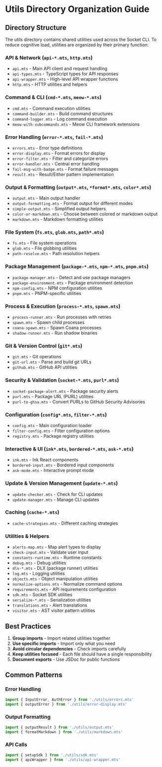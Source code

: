 # Utils Directory Organization Guide

## Directory Structure

The utils directory contains shared utilities used across the Socket CLI. To reduce cognitive load, utilities are organized by their primary function:

### API & Network (`api-*.mts`, `http.mts`)
- `api.mts` - Main API client and request handling
- `api-types.mts` - TypeScript types for API responses
- `api-wrapper.mts` - High-level API wrapper functions
- `http.mts` - HTTP utilities and helpers

### Command & CLI (`cmd-*.mts`, `meow-*.mts`)
- `cmd.mts` - Command execution utilities
- `command-builder.mts` - Build command structures
- `command-logger.mts` - Log command execution
- `meow-with-subcommands.mts` - Meow CLI framework extensions

### Error Handling (`error-*.mts`, `fail-*.mts`)
- `errors.mts` - Error type definitions
- `error-display.mts` - Format errors for display
- `error-filter.mts` - Filter and categorize errors
- `error-handler.mts` - Central error handling
- `fail-msg-with-badge.mts` - Format failure messages
- `result.mts` - Result/Either pattern implementation

### Output & Formatting (`output*.mts`, `*format*.mts`, `color*.mts`)
- `output.mts` - Main output handler
- `output-formatting.mts` - Format output for different modes
- `simple-output.mts` - Simplified output helpers
- `color-or-markdown.mts` - Choose between colored or markdown output
- `markdown.mts` - Markdown formatting utilities

### File System (`fs.mts`, `glob.mts`, `path*.mts`)
- `fs.mts` - File system operations
- `glob.mts` - File globbing utilities
- `path-resolve.mts` - Path resolution helpers

### Package Management (`package-*.mts`, `npm-*.mts`, `pnpm.mts`)
- `package-manager.mts` - Detect and use package managers
- `package-environment.mts` - Package environment detection
- `npm-config.mts` - NPM configuration utilities
- `pnpm.mts` - PNPM-specific utilities

### Process & Execution (`process-*.mts`, `spawn.mts`)
- `process-runner.mts` - Run processes with retries
- `spawn.mts` - Spawn child processes
- `coana-spawn.mts` - Spawn Coana processes
- `shadow-runner.mts` - Run shadow binaries

### Git & Version Control (`git*.mts`)
- `git.mts` - Git operations
- `git-url.mts` - Parse and build git URLs
- `github.mts` - GitHub API utilities

### Security & Validation (`socket-*.mts`, `purl*.mts`)
- `socket-package-alert.mts` - Package security alerts
- `purl.mts` - Package URL (PURL) utilities
- `purl-to-ghsa.mts` - Convert PURLs to GitHub Security Advisories

### Configuration (`config*.mts`, `filter-*.mts`)
- `config.mts` - Main configuration loader
- `filter-config.mts` - Filter configuration options
- `registry.mts` - Package registry utilities

### Interactive & UI (`ink*.mts`, `bordered-*.mts`, `ask-*.mts`)
- `ink.mts` - Ink React components
- `bordered-input.mts` - Bordered input components
- `ask-mode.mts` - Interactive prompt mode

### Update & Version Management (`update-*.mts`)
- `update-checker.mts` - Check for CLI updates
- `update-manager.mts` - Manage CLI updates

### Caching (`cache-*.mts`)
- `cache-strategies.mts` - Different caching strategies

### Utilities & Helpers
- `alerts-map.mts` - Map alert types to display
- `check-input.mts` - Validate user input
- `constants-runtime.mts` - Runtime constants
- `debug.mts` - Debug utilities
- `dlx-*.mts` - DLX (package runner) utilities
- `log.mts` - Logging utilities
- `objects.mts` - Object manipulation utilities
- `normalize-options.mts` - Normalize command options
- `requirements.mts` - API requirements configuration
- `sdk.mts` - Socket SDK utilities
- `serialize-*.mts` - Serialization utilities
- `translations.mts` - Alert translations
- `visitor.mts` - AST visitor pattern utilities

## Best Practices

1. **Group imports** - Import related utilities together
2. **Use specific imports** - Import only what you need
3. **Avoid circular dependencies** - Check imports carefully
4. **Keep utilities focused** - Each file should have a single responsibility
5. **Document exports** - Use JSDoc for public functions

## Common Patterns

### Error Handling
```typescript
import { InputError, AuthError } from './utils/errors.mts'
import { outputError } from './utils/error-display.mts'
```

### Output Formatting
```typescript
import { outputResult } from './utils/output.mts'
import { formatMarkdown } from './utils/markdown.mts'
```

### API Calls
```typescript
import { setupSdk } from './utils/sdk.mts'
import { apiWrapper } from './utils/api-wrapper.mts'
```
